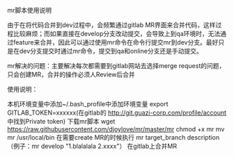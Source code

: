 mr脚本使用说明

由于在将代码合并到dev过程中，会频繁通过gitlab MR界面来合并代码，这样过程比较麻烦；而如果直接在develop分支改动提交，会导致上到qa环境时，无法通过feature来合并，因此可以通过使用mr命令在命令行提交mr到dev分支。最好只是在dev分支提交时通过mr命令，提交到qa和online分支还是手动提交。

mr解决的问题：主要解决每次都需要到gitlab网站去选择merge request的问题，只会创建MR，合并的操作必须人Review后合并

使用说明：

本机环境变量中添加~/.bash_profile中添加环境变量  export GITLAB_TOKEN=xxxxxx(在gitlab的 http://git.guazi-corp.com/profile/account 中找到Private token)
下载mr脚本 wget https://raw.githubusercontent.com/djoylove/mr/master/mr
chmod +x mr
mv mr /usr/local/bin
在需要create MR的时候执行 mr target_branch description （例子：mr develop "1.blalalala 2.xxxx"）
在gitlab上合并MR
